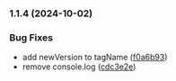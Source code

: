 ### 1.1.4 (2024-10-02)


### Bug Fixes

* add newVersion to tagName ([f0a6b93](https://github.com/ccreusat/package-manager-cli/commit/f0a6b93c237e14170a05b1bd70d509c111e6a9a9))
* remove console.log ([cdc3e2e](https://github.com/ccreusat/package-manager-cli/commit/cdc3e2e7c5b9a3421da791b0bca99ee1a202f9a1))

